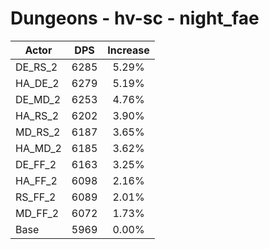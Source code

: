 # Dungeons - hv-sc - night_fae
| Actor | DPS | Increase |
|---|:---:|:---:|
|DE_RS_2|6285|5.29%|
|HA_DE_2|6279|5.19%|
|DE_MD_2|6253|4.76%|
|HA_RS_2|6202|3.90%|
|MD_RS_2|6187|3.65%|
|HA_MD_2|6185|3.62%|
|DE_FF_2|6163|3.25%|
|HA_FF_2|6098|2.16%|
|RS_FF_2|6089|2.01%|
|MD_FF_2|6072|1.73%|
|Base|5969|0.00%|
